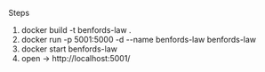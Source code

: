 Steps

1) docker build -t benfords-law .
2) docker run -p 5001:5000 -d --name benfords-law  benfords-law
3) docker start benfords-law
4) open -> http://localhost:5001/